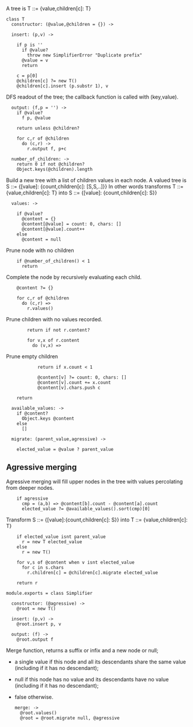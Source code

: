 A tree is T ::= {value,children[c]: T}

    class T
      constructor: (@value,@children = {}) ->

      insert: (p,v) ->

        if p is ''
          if @value?
            throw new SimplifierError "Duplicate prefix"
          @value = v
          return

        c = p[0]
        @children[c] ?= new T()
        @children[c].insert (p.substr 1), v

DFS readout of the tree; the callback function is called with (key,value).

      output: (f,p = '') ->
        if @value?
          f p, @value

        return unless @children?

        for c,r of @children
          do (c,r) ->
            r.output f, p+c

      number_of_children: ->
        return 0 if not @children?
        Object.keys(@children).length

Build a new tree with a list of children values in each node.
A valued tree is S ::= {[value]: {count,children[c]: [S,S,..]}}
In other words transforms T ::= {value,children[c]: T} into S ::= {[value]: {count,children[c]: S}}

      values: ->

        if @value?
          @content = {}
          @content[@value] = count: 0, chars: []
          @content[@value].count++
        else
          @content = null

Prune node with no children

        if @number_of_children() < 1
          return

Complete the node by recursively evaluating each child.

        @content ?= {}

        for c,r of @children
          do (c,r) =>
            r.values()

Prune children with no values recorded.

            return if not r.content?

            for v,x of r.content
              do (v,x) =>

Prune empty children

                return if x.count < 1

                @content[v] ?= count: 0, chars: []
                @content[v].count += x.count
                @content[v].chars.push c

        return

      available_values: ->
        if @content?
          Object.keys @content
        else
          []

      migrate: (parent_value,agressive) ->

        elected_value = @value ? parent_value

Agressive merging
-----------------

Agressive merging will fill upper nodes in the tree with values percolating from deeper nodes.

        if agressive
          cmp = (a,b) => @content[b].count - @content[a].count
          elected_value ?= @available_values().sort(cmp)[0]

Transform S ::= {[value]:{count,children[c]: S}} into T ::= {value,children[c]: T}

        if elected_value isnt parent_value
          r = new T elected_value
        else
          r = new T()

        for v,s of @content when v isnt elected_value
          for c in s.chars
            r.children[c] = @children[c].migrate elected_value

        return r

    module.exports = class Simplifier

      constructor: (@agressive) ->
        @root = new T()

      insert: (p,v) ->
        @root.insert p, v

      output: (f) ->
        @root.output f

Merge function, returns a suffix or infix and a new node or null;
- a single value if this node and all its descendants share the same value (including if it has no descendant);
- null if this node has no value and its descendants have no value (including if it has no descendant);
- false otherwise.

      merge: ->
        @root.values()
        @root = @root.migrate null, @agressive
